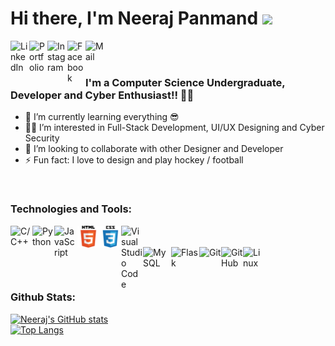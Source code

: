 

# Hi there, I'm Neeraj Panmand [<img src="https://raw.githubusercontent.com/MartinHeinz/MartinHeinz/master/wave.gif" width="35px">](#)
[<img align="left" alt="LinkedIn" width="30px" src="https://img.icons8.com/material-rounded/90/000000/linkedin--v2.gif" target="__blank"/>][linkedin]
[<img align="left" alt="Portfolio" width="29px" src="https://img.icons8.com/ios-glyphs/344/domain.png"/>][portfolio]
[<img align="left" alt="Instagram" width="32px" src="https://img.icons8.com/fluency-systems-regular/90/000000/instagram-new--v2.png" />][instagram]
[<img align="left" alt="Facebook" width="29px" src="https://img.icons8.com/ios-filled/50/000000/facebook-new.png"/>][facebook]
[<img align="left" alt="Mail" width="29px" src="https://img.icons8.com/material-outlined/96/000000/mail.png"/>][mail]
<!-- [<img align="left" alt="Portfolio" width="29px" src="https://raw.githubusercontent.com/Code-4ge/Code-4ge.github.io/main/assets/img/icon.ico -->
<!-- "/>][portfolio] -->
<br/>
<br/>

### I'm a Computer Science Undergraduate, Developer and Cyber Enthusiast!! 👨‍🎓

- 🌱 I’m currently learning everything 😎
- 👨‍💻 I’m interested in Full-Stack Development, UI/UX Designing and Cyber Security
- 👯 I’m looking to collaborate with other Designer and Developer
- ⚡ Fun fact: I love to design and play hockey / football

<!-- ### Connect with me: -->


<br/>

### Technologies and Tools:

[<img align="left" alt="C/C++" width="35px" src="https://img.icons8.com/color/96/000000/c-plus-plus-logo.png" />](#)
[<img align="left" alt="Python" width="35px" src="https://img.icons8.com/color/96/000000/python--v1.png"/>](#)
[<img align="left" alt="JavaScript" width="37px" src="https://img.icons8.com/color/96/000000/javascript--v1.png"/>](#)
[<img align="left" alt="HTML5" width="35px" src="https://raw.githubusercontent.com/github/explore/80688e429a7d4ef2fca1e82350fe8e3517d3494d/topics/html/html.png" />](#)
[<img align="left" alt="CSS3" width="35px" src="https://raw.githubusercontent.com/github/explore/80688e429a7d4ef2fca1e82350fe8e3517d3494d/topics/css/css.png" />](#)
[<img align="left" alt="Visual Studio Code" width="35px" src="https://img.icons8.com/color/96/000000/visual-studio-code-2019.png"/>](#)
<br/>
<br/>
[<img align="left" alt="MySQL" width="45px" height="40px" src="https://img.icons8.com/fluency/96/000000/mysql-logo.png"/>](#)
[<img align="left" alt="Flask" width="45px" height="45px" src="https://img.icons8.com/ios-filled/50/000000/flask.png"/>](#)
[<img align="left" alt="Git" width="35px" src="https://img.icons8.com/color/96/000000/git.png"/>](#)
[<img align="left" alt="GitHub" width="35px" src="https://img.icons8.com/ios-glyphs/90/000000/github.png"/>](#)
[<img align="left" alt="Linux" width="35px" src="https://img.icons8.com/color/48/000000/linux--v2.gif"/>](#)


<br/>
<br/>

<!-- ### 📈 Github Stats: -->
### Github Stats:

[![Neeraj's GitHub stats](https://github-readme-stats.vercel.app/api?username=Code-4ge&show_icons=true&theme=highcontrast&bg_color=45,e76445,904e95)](#)
<br/>
[![Top Langs](https://github-readme-stats.vercel.app/api/top-langs/?username=Code-4ge&layout=compact&theme=radical)](#)
<br/>
<!-- [![Trophy](https://github-profile-trophy.vercel.app/?username=Code-4ge&theme=onedark)](#) -->
<!-- [![neeraj's wakatime stats](https://github-readme-stats.vercel.app/api/wakatime?username=Code-4ge)](#) -->




[linkedin]: https://in.linkedin.com/in/neeraj-panmand
[instagram]: https://www.instagram.com/neerajpanmand
[facebook]: https://www.facebook.com/neeraj.panmand.9
[mail]: mailto:panmnandneeraj@gmail.com
[portfolio]: https://code-4ge.github.io/


